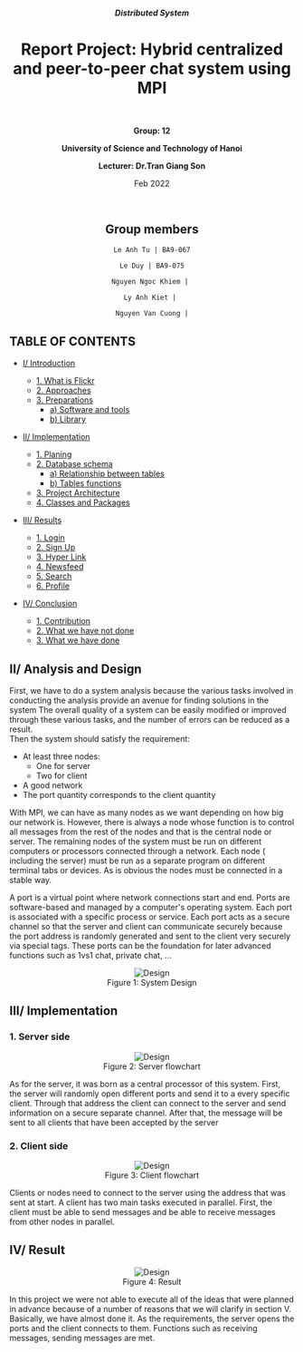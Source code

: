 <div align="center">

##### Distributed System

# **Report Project: Hybrid centralized and peer-to-peer chat system using MPI**

&nbsp;

**Group: 12**

**University of Science and Technology of Hanoi**

**Lecturer: Dr.Tran Giang Son**

Feb 2022

&nbsp; &nbsp;

## **Group members**

```
Le Anh Tu | BA9-067

Le Duy | BA9-075

Nguyen Ngoc Khiem | 

Ly Anh Kiet | 

Nguyen Van Cuong |
```  

 </div>

## **TABLE OF CONTENTS**

- [I/ Introduction](#intro)
    + [1. What is Flickr](#intro1)
    + [2. Approaches](#intro2)
    + [3. Preparations](#intro3)
        * [a) Software and tools](#intro31)
        * [b) Library](#intro32)

- [II/ Implementation](#implementation)
    + [1. Planing](#implementation1)
    + [2. Database schema](#implementation2)
        * [a) Relationship between tables](#implementation21)
        * [b) Tables functions](#implementation22)
    + [3. Project Architecture](#implementation3)
    + [4. Classes and Packages](#implementation4)

- [III/ Results](#results)
    + [1. Login](#results1)
    + [2. Sign Up](#results2)
    + [3. Hyper Link](#results3)
    + [4. Newsfeed](#results4)
    + [5. Search](#results5)
    + [6. Profile](#results6)

- [IV/ Conclusion](#conclusion)
    + [1. Contribution](#con1)
    + [2. What we have not done](#con2)
    + [3. What we have done](#con3)

## II/ Analysis and Design<a name="anlynsis"></a>

First, we have to do a system analysis because the various tasks involved in conducting the analysis provide an avenue
for finding solutions in the system The overall quality of a system can be easily modified or improved through these
various tasks, and the number of errors can be reduced as a result.<br>
Then the system should satisfy the requirement:

- At least three nodes:
    - One for server
    - Two for client
- A good network
- The port quantity corresponds to the client quantity

With MPI, we can have as many nodes as we want depending on how big our network is. However, there is always a node
whose function is to control all messages from the rest of the nodes and that is the central node or server. The
remaining nodes of the system must be run on different computers or processors connected through a network. Each node (
including the server) must be run as a separate program on different terminal tabs or devices. As is obvious the nodes
must be connected in a stable way.

A port is a virtual point where network connections start and end. Ports are software-based and managed by a computer's
operating system. Each port is associated with a specific process or service. Each port acts as a secure channel so that
the server and client can communicate securely because the port address is randomly generated and sent to the client
very securely via special tags. These ports can be the foundation for later advanced functions such as 1vs1 chat,
private chat, ...


<div align="center">
<img src="images/MIP-P2P-Des.drawio.png" alt="Design"><br>
Figure 1: System Design
</div>

## III/ Implementation <a name="implementation"></a>

### 1. Server side

<div align="center">
<img src="images/MIP-Flowchart.drawio.png" alt="Design"><br>
Figure 2: Server flowchart 
</div>

As for the server, it was born as a central processor of this system. First, the server will randomly open different
ports and send it to a every specific client. Through that address the client can connect to the server and send
information on a secure separate channel. After that, the message will be sent to all clients that have been accepted by
the server

### 2. Client side

<div align="center">
<img src="images/MIP-Flowchart-Client.drawio.png" alt="Design"><br>
Figure 3: Client flowchart 
</div>

Clients or nodes need to connect to the server using the address that was sent at start. A client has two main tasks
executed in parallel. First, the client must be able to send messages and be able to receive messages from other nodes
in parallel.

## IV/ Result

<div align="center">
<img src="images/Screenshot_2022-03-01_01_30_50.png" alt="Design"><br>
Figure 4: Result
</div>

In this project we were not able to execute all of the ideas that were planned in advance because of a number of reasons
that we will clarify in section V. Basically, we have almost done it. As the requirements, the server opens the
ports and the client connects to them. Functions such as receiving messages, sending messages are met.
